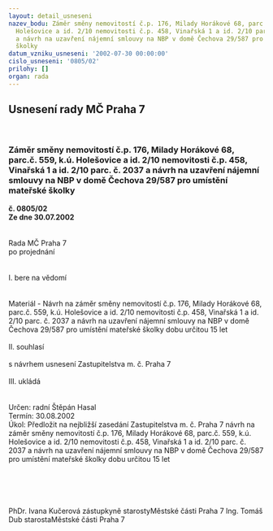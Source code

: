 ```yaml
---
layout: detail_usneseni
nazev_bodu: Záměr směny nemovitostí č.p. 176, Milady Horákové 68, parc.č. 559, k.ú.
  Holešovice a id. 2/10 nemovitosti č.p. 458, Vinařská 1 a id. 2/10 parc. č. 2037
  a návrh na uzavření nájemní smlouvy na NBP v domě Čechova 29/587 pro umístění mateřské
  školky
datum_vzniku_usneseni: '2002-07-30 00:00:00'
cislo_usneseni: '0805/02'
prilohy: []
organ: rada
---
```

<div id="ucUsn_pList" class="usn">
	<span><h2>Usnesení rady MČ Praha 7 </h2>
<br></span><div class="standBody">
<span><h3>Záměr směny nemovitostí č.p. 176, Milady Horákové 68, parc.č. 559, k.ú. Holešovice a id. 2/10 nemovitosti č.p. 458, Vinařská 1 a id. 2/10 parc. č. 2037 a návrh na uzavření nájemní smlouvy na NBP v domě Čechova 29/587 pro umístění mateřské školky</h3></span><div class="center">
		<strong>č. 0805/02</strong><br>
	</div>
<div class="center">
		<strong>Ze dne 30.07.2002</strong><br><br>
	</div>
<br>Rada MČ Praha 7<br>po projednání<br><br><br>I.	bere na vědomí<br><br> <br>Materiál - Návrh na záměr směny nemovitostí č.p. 176, Milady Horákové 68, parc.č. 559, k.ú. Holešovice a id. 2/10 nemovitosti č.p. 458, Vinařská 1 a id. 2/10 parc. č. 2037 a návrh na uzavření nájemní smlouvy na NBP v domě Čechova 29/587 pro umístění mateřské školky dobu určitou 15 let<br><br>II.	souhlasí <br><br>s návrhem usnesení Zastupitelstva m. č. Praha 7<br><br>III.	ukládá <br><br> <br>Určen:	radní Štěpán Hasal<br>Termín: 30.08.2002<br>Úkol:	Předložit na nejbližší zasedání Zastupitelstva m. č. Praha 7 návrh na záměr směny nemovitostí č.p. 176, Milady Horákové 68, parc.č. 559, k.ú. Holešovice a id. 2/10 nemovitosti č.p. 458, Vinařská 1 a id. 2/10 parc. č. 2037 a návrh na uzavření nájemní smlouvy na NBP v domě Čechova 29/587 pro umístění mateřské školky dobu určitou 15 let<br> <br><br><br> <br>	<br>PhDr. Ivana Kučerová zástupkyně starostyMěstské části Praha 7	Ing. Tomáš Dub starostaMěstské části Praha 7<br>	<br><br>
</div>
</div>